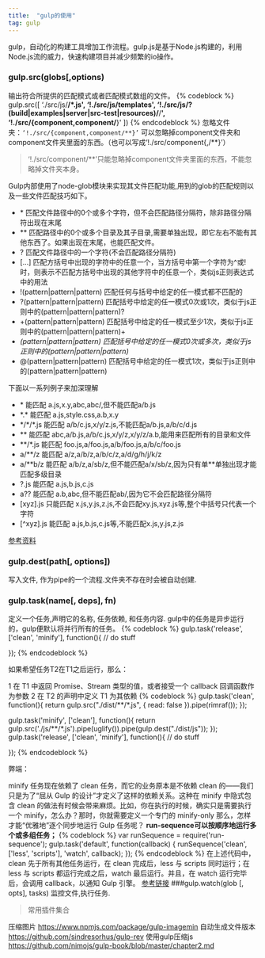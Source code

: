 ```yaml
---
title:  "gulp的使用"
tag: gulp
---
```

gulp，自动化的构建工具增加工作流程。gulp.js是基于Node.js构建的，利用Node.js流的威力，快速构建项目并减少频繁的io操作。
<!-- more --> 
### gulp.src(globs[,options)
 输出符合所提供的匹配模式或者匹配模式数组的文件。
  {% codeblock %}
     gulp.src([ ‘./src/js/**/*.js',
      ‘!./src/js/templates', 
      ‘!./src/js/?(build|examples|server|src-test|resources)/**/**',
      ‘!./src/{component,component/**}' ])
 {% endcodeblock %}
忽略文件夹：`‘!./src/{component,component/**}’` 可以忽略掉component文件夹和component文件夹里面的东西。（也可以写成‘!./src/component{,/\*\*}’）
>‘!./src/component/**’只能忽略掉component文件夹里面的东西，不能忽略掉文件夹本身。

Gulp内部使用了node-glob模块来实现其文件匹配功能,用到的glob的匹配规则以及一些文件匹配技巧如下。
- \* 匹配文件路径中的0个或多个字符，但不会匹配路径分隔符，除非路径分隔符出现在末尾
- \** 匹配路径中的0个或多个目录及其子目录,需要单独出现，即它左右不能有其他东西了。如果出现在末尾，也能匹配文件。
- ? 匹配文件路径中的一个字符(不会匹配路径分隔符)
- [...] 匹配方括号中出现的字符中的任意一个，当方括号中第一个字符为^或!时，则表示不匹配方括号中出现的其他字符中的任意一个，类似js正则表达式中的用法
- !(pattern|pattern|pattern) 匹配任何与括号中给定的任一模式都不匹配的
- ?(pattern|pattern|pattern) 匹配括号中给定的任一模式0次或1次，类似于js正则中的(pattern|pattern|pattern)?
- +(pattern|pattern|pattern) 匹配括号中给定的任一模式至少1次，类似于js正则中的(pattern|pattern|pattern)+
- *(pattern|pattern|pattern) 匹配括号中给定的任一模式0次或多次，类似于js正则中的(pattern|pattern|pattern)*
- @(pattern|pattern|pattern) 匹配括号中给定的任一模式1次，类似于js正则中的(pattern|pattern|pattern)

下面以一系列例子来加深理解

- \* 能匹配 a.js,x.y,abc,abc/,但不能匹配a/b.js
- \*\.\* 能匹配 a.js,style.css,a.b,x.y
- \*/\*/\*.js 能匹配 a/b/c.js,x/y/z.js,不能匹配a/b.js,a/b/c/d.js
- ** 能匹配 abc,a/b.js,a/b/c.js,x/y/z,x/y/z/a.b,能用来匹配所有的目录和文件
- **/*.js 能匹配 foo.js,a/foo.js,a/b/foo.js,a/b/c/foo.js
- a/**/z 能匹配 a/z,a/b/z,a/b/c/z,a/d/g/h/j/k/z
- a/\*\*b/z 能匹配 a/b/z,a/sb/z,但不能匹配a/x/sb/z,因为只有单**单独出现才能匹配多级目录
- ?.js 能匹配 a.js,b.js,c.js
- a?? 能匹配 a.b,abc,但不能匹配ab/,因为它不会匹配路径分隔符
- [xyz].js 只能匹配 x.js,y.js,z.js,不会匹配xy.js,xyz.js等,整个中括号只代表一个字符
- [^xyz].js 能匹配 a.js,b.js,c.js等,不能匹配x.js,y.js,z.js

[参考资料](http://www.cnblogs.com/2050/p/4198792.html)
### gulp.dest(path[, options])
 写入文件, 作为pipe的一个流程.文件夹不存在时会被自动创建.
### gulp.task(name[, deps], fn)
 定义一个任务,声明它的名称, 任务依赖, 和任务内容.
 gulp中的任务是异步运行的，gulp便默认将并行所有的任务。
 {% codeblock %}
 gulp.task('release', ['clean', 'minify'], function(){
    // do stuff
 
 });
 {% endcodeblock %}
 
 如果希望任务T2在T1之后运行，那么：
 
 1 在 T1 中返回 Promise、Stream 类型的值，或者接受一个 callback 回调函数作为参数
 2 在 T2 的声明中定义 T1 为其依赖
 {% codeblock %}
 gulp.task('clean', function(){
     return gulp.src("./dist/**/*.js", { read: false }).pipe(rimraf());
 });
 
 gulp.task('minify', ['clean'], function(){
     return  gulp.src('./js/**/*.js').pipe(uglify()).pipe(gulp.dest("./dist/js"));
 });
 gulp.task('release', ['clean', 'minify'], function(){
    // do stuff
 
 });
 {% endcodeblock %}
 
 弊端：
 
 minify 任务现在依赖了 clean 任务，而它的业务原本是不依赖 clean 的——我们只是为了“屈从 Gulp 的设计”才定义了这样的依赖关系。这种在 minify 中隐式包含 clean 的做法有时候会带来麻烦。比如，你在执行的时候，确实只是需要执行一个 minify，怎么办？那时，你就需要定义一个专门的 minify-only
 那么，怎样才能“优雅地”逐个同步地运行 Gulp 任务呢？
  **run-sequence可以按顺序地运行多个或多组任务；**
  {% codeblock %}
  var runSequence = require('run-sequence');
  gulp.task('default', function(callback) {
      runSequence('clean',
          ['less', 'scripts'],
          'watch',
          callback);
  });
  {% endcodeblock %}
  在上述代码中，clean 先于所有其他任务运行，在 clean 完成后，less 与 scripts 同时运行；在 less 与 scripts 都运行完成之后，watch 最后运行。并且，在 watch 运行完毕后，会调用 callback，以通知 Gulp 引擎。
  [参考链接](https://blog.jijiechen.com/post/run-gulp-tasks-and-steps-synchronously)
  ###gulp.watch(glob [, opts], tasks)
  监控文件,执行任务.
  
>  常用插件集合

  压缩图片
  https://www.npmjs.com/package/gulp-imagemin
  自动生成文件版本
  https://github.com/sindresorhus/gulp-rev
  使用gulp压缩js
  https://github.com/nimojs/gulp-book/blob/master/chapter2.md
   